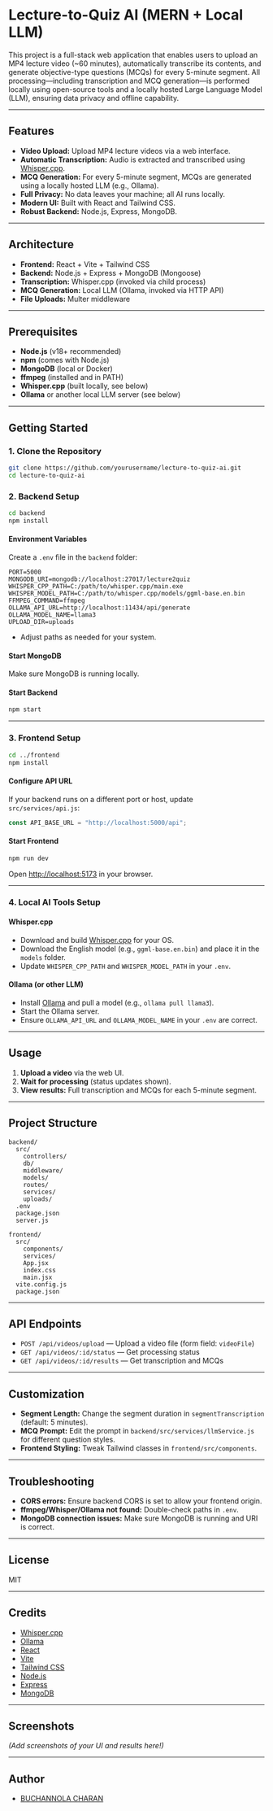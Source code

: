 # Lecture-to-Quiz AI (MERN + Local LLM)

This project is a full-stack web application that enables users to upload an MP4 lecture video (~60 minutes), automatically transcribe its contents, and generate objective-type questions (MCQs) for every 5-minute segment. All processing—including transcription and MCQ generation—is performed locally using open-source tools and a locally hosted Large Language Model (LLM), ensuring data privacy and offline capability.

---

## Features

- **Video Upload:** Upload MP4 lecture videos via a web interface.
- **Automatic Transcription:** Audio is extracted and transcribed using [Whisper.cpp](https://github.com/ggerganov/whisper.cpp).
- **MCQ Generation:** For every 5-minute segment, MCQs are generated using a locally hosted LLM (e.g., Ollama).
- **Full Privacy:** No data leaves your machine; all AI runs locally.
- **Modern UI:** Built with React and Tailwind CSS.
- **Robust Backend:** Node.js, Express, MongoDB.

---

## Architecture

- **Frontend:** React + Vite + Tailwind CSS
- **Backend:** Node.js + Express + MongoDB (Mongoose)
- **Transcription:** Whisper.cpp (invoked via child process)
- **MCQ Generation:** Local LLM (Ollama, invoked via HTTP API)
- **File Uploads:** Multer middleware

---

## Prerequisites

- **Node.js** (v18+ recommended)
- **npm** (comes with Node.js)
- **MongoDB** (local or Docker)
- **ffmpeg** (installed and in PATH)
- **Whisper.cpp** (built locally, see below)
- **Ollama** or another local LLM server (see below)

---

## Getting Started

### 1. **Clone the Repository**

```sh
git clone https://github.com/yourusername/lecture-to-quiz-ai.git
cd lecture-to-quiz-ai
```

### 2. **Backend Setup**

```sh
cd backend
npm install
```

#### **Environment Variables**

Create a `.env` file in the `backend` folder:

```env
PORT=5000
MONGODB_URI=mongodb://localhost:27017/lecture2quiz
WHISPER_CPP_PATH=C:/path/to/whisper.cpp/main.exe
WHISPER_MODEL_PATH=C:/path/to/whisper.cpp/models/ggml-base.en.bin
FFMPEG_COMMAND=ffmpeg
OLLAMA_API_URL=http://localhost:11434/api/generate
OLLAMA_MODEL_NAME=llama3
UPLOAD_DIR=uploads
```

- Adjust paths as needed for your system.

#### **Start MongoDB**

Make sure MongoDB is running locally.

#### **Start Backend**

```sh
npm start
```

---

### 3. **Frontend Setup**

```sh
cd ../frontend
npm install
```

#### **Configure API URL**

If your backend runs on a different port or host, update `src/services/api.js`:

```js
const API_BASE_URL = "http://localhost:5000/api";
```

#### **Start Frontend**

```sh
npm run dev
```

Open [http://localhost:5173](http://localhost:5173) in your browser.

---

### 4. **Local AI Tools Setup**

#### **Whisper.cpp**

- Download and build [Whisper.cpp](https://github.com/ggerganov/whisper.cpp) for your OS.
- Download the English model (e.g., `ggml-base.en.bin`) and place it in the `models` folder.
- Update `WHISPER_CPP_PATH` and `WHISPER_MODEL_PATH` in your `.env`.

#### **Ollama (or other LLM)**

- Install [Ollama](https://ollama.com/) and pull a model (e.g., `ollama pull llama3`).
- Start the Ollama server.
- Ensure `OLLAMA_API_URL` and `OLLAMA_MODEL_NAME` in your `.env` are correct.

---

## Usage

1. **Upload a video** via the web UI.
2. **Wait for processing** (status updates shown).
3. **View results:** Full transcription and MCQs for each 5-minute segment.

---

## Project Structure

```
backend/
  src/
    controllers/
    db/
    middleware/
    models/
    routes/
    services/
    uploads/
  .env
  package.json
  server.js

frontend/
  src/
    components/
    services/
    App.jsx
    index.css
    main.jsx
  vite.config.js
  package.json
```

---

## API Endpoints

- `POST /api/videos/upload` — Upload a video file (form field: `videoFile`)
- `GET /api/videos/:id/status` — Get processing status
- `GET /api/videos/:id/results` — Get transcription and MCQs

---

## Customization

- **Segment Length:** Change the segment duration in `segmentTranscription` (default: 5 minutes).
- **MCQ Prompt:** Edit the prompt in `backend/src/services/llmService.js` for different question styles.
- **Frontend Styling:** Tweak Tailwind classes in `frontend/src/components`.

---

## Troubleshooting

- **CORS errors:** Ensure backend CORS is set to allow your frontend origin.
- **ffmpeg/Whisper/Ollama not found:** Double-check paths in `.env`.
- **MongoDB connection issues:** Make sure MongoDB is running and URI is correct.

---

## License

MIT

---

## Credits

- [Whisper.cpp](https://github.com/ggerganov/whisper.cpp)
- [Ollama](https://ollama.com/)
- [React](https://react.dev/)
- [Vite](https://vitejs.dev/)
- [Tailwind CSS](https://tailwindcss.com/)
- [Node.js](https://nodejs.org/)
- [Express](https://expressjs.com/)
- [MongoDB](https://www.mongodb.com/)

---

## Screenshots

*(Add screenshots of your UI and results here!)*

---

## Author

- [BUCHANNOLA CHARAN](https://github.com/charanbuchannola/video-mcq)
